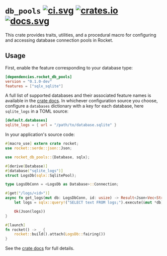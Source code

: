 # `db_pools` [![ci.svg]][ci] [![crates.io]][crate] [![docs.svg]][crate docs]

[crates.io]: https://img.shields.io/crates/v/rocket_db_pools.svg
[crate]: https://crates.io/crates/rocket_db_pools
[docs.svg]: https://img.shields.io/badge/web-master-red.svg?style=flat&label=docs&colorB=d33847
[crate docs]: https://api.rocket.rs/master/rocket_db_pools
[ci.svg]: https://github.com/SergioBenitez/Rocket/workflows/CI/badge.svg
[ci]: https://github.com/SergioBenitez/Rocket/actions

This crate provides traits, utilities, and a procedural macro for configuring
and accessing database connection pools in Rocket.

## Usage

First, enable the feature corresponding to your database type:

```toml
[dependencies.rocket_db_pools]
version = "0.1.0-dev"
features = ["sqlx_sqlite"]
```

A full list of supported databases and their associated feature names is
available in the [crate docs]. In whichever configuration source you choose,
configure a `databases` dictionary with a key for each database, here
`sqlite_logs` in a TOML source:

```toml
[default.databases]
sqlite_logs = { url = "/path/to/database.sqlite" }
```

In your application's source code:

```rust
#[macro_use] extern crate rocket;
use rocket::serde::json::Json;

use rocket_db_pools::{Database, sqlx};

#[derive(Database)]
#[database("sqlite_logs")]
struct LogsDb(sqlx::SqlitePool);

type LogsDbConn = <LogsDb as Database>::Connection;

#[get("/logs/<id>")]
async fn get_logs(mut db: LogsDbConn, id: usize) -> Result<Json<Vec<String>>> {
    let logs = sqlx::query!("SELECT text FROM logs;").execute(&mut *db).await?;

    Ok(Json(logs))
}

#[launch]
fn rocket() -> _ {
    rocket::build().attach(LogsDb::fairing())
}
```

See the [crate docs] for full details.
